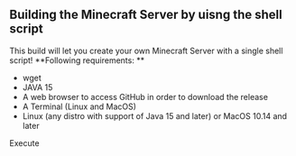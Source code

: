 ## Building the Minecraft Server by uisng the shell script
This build will let you create your own Minecraft Server with a single shell script!
**Following requirements: **

* wget
* JAVA 15
* A web browser to access GitHub in order to download the release
* A Terminal (Linux and MacOS)
* Linux (any distro with support of Java 15 and later) or MacOS 10.14 and later

Execute
